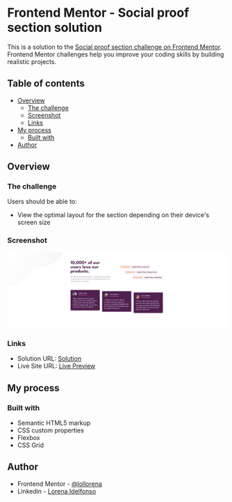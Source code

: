 # Frontend Mentor - Social proof section solution

This is a solution to the [Social proof section challenge on Frontend Mentor](https://www.frontendmentor.io/challenges/social-proof-section-6e0qTv_bA). Frontend Mentor challenges help you improve your coding skills by building realistic projects. 

## Table of contents

- [Overview](#overview)
  - [The challenge](#the-challenge)
  - [Screenshot](#screenshot)
  - [Links](#links)
- [My process](#my-process)
  - [Built with](#built-with)
- [Author](#author)

## Overview

### The challenge

Users should be able to:

- View the optimal layout for the section depending on their device's screen size

### Screenshot

![](./screenshot.png)

### Links

- Solution URL: [Solution]()
- Live Site URL: [Live Preview](https://lorenaidelfonso.github.io/frontend-mentor-social-proof-section/)

## My process

### Built with

- Semantic HTML5 markup
- CSS custom properties
- Flexbox
- CSS Grid

## Author

- Frontend Mentor - [@lollorena](https://www.frontendmentor.io/profile/lollirena)
- Linkedin - [Lorena Idelfonso](https://www.linkedin.com/in/lorena-f-aa011524a/)
